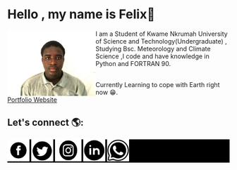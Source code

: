 


# Hello , my name is Felix👋
<img src="images/IMG_4263.jpg" alt="An image of a hand typing-Animated" align="left" width="200px" height="150px">
 I am a Student of Kwame Nkrumah University of Science and Technology(Undergraduate) ,<br> Studying Bsc. Meteorology and Climate Science ,I code and have knowledge in Python and FORTRAN 90.
<br>

<br>Currently  Learning to cope with Earth right now 😁️.
<br>
[Portfolio Website ](https://awortwe.tech/)



## Let's connect  🌎:
<div style="background-color:black">
<a href="https://web.facebook.com/felix.awortwe.315"  target='_blank' >  <img src="images/fb.png" alt="Facebook icon"     width="50px" height="50px"> </a>
<a  href="https://twitter.com/KwamenaFelix" target='_blank'>   <img src="images/tw.webp" alt="Twitter icon"    width="50px" height="50px">   </a>
<a   href="https://www.instagram.com/felixawortwekwamena/" target='_blank'> <img src="images/ins.png" alt ="Instagram icon"    width="60px" height="50px">  </a>
<a  href="https://www.linkedin.com/in/felix-awortwe-kwamena-%F0%9F%87%AC%F0%9F%87%AD-4644a7140/" target="_blank"><img src="images/lin.webp" alt = "Linkedin icon"    width="50px" height="50px"></a>  
<a  href="https://wa.me/qr/4K2TW6J537JIH1" target="_blank"><img src="images/whatsapp.png" alt = "Whatsapp icon"    width="50px" height="50px">   </a>


</div>

